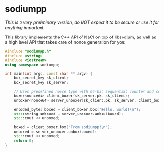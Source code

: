sodiumpp
========

*This is a very preliminary version, do NOT expect it to be secure or use it for anything important.*

This library implements the C++ API of NaCl on top of libsodium, as well as a high level API that takes care of nonce generation for you:

```c++
#include "sodiumpp.h"
#include <string>
#include <iostream>
using namespace sodiumpp;

int main(int argc, const char ** argv) {
    box_secret_key sk_client;
    box_secret_key sk_server;

    // Uses predefined nonce type with 64-bit sequential counter and constant random bytes for the rest
    boxer<nonce64> client_boxer(sk_server.pk, sk_client);
    unboxer<nonce64> server_unboxer(sk_client.pk, sk_server, client_boxer.get_nonce_constant());

    encoded_bytes boxed = client_boxer.box("Hello, world!\n");
    std::string unboxed = server_unboxer.unbox(boxed);
    std::cout << unboxed;

    boxed = client_boxer.box("From sodiumpp!\n");
    unboxed = server_unboxer.unbox(boxed);
    std::cout << unboxed;
    return 0;
}
```
